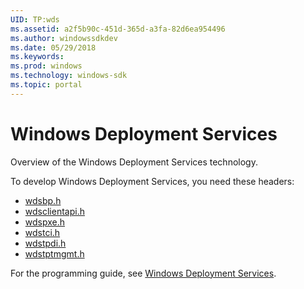 ```yaml
---
UID: TP:wds
ms.assetid: a2f5b90c-451d-365d-a3fa-82d6ea954496
ms.author: windowssdkdev
ms.date: 05/29/2018
ms.keywords: 
ms.prod: windows
ms.technology: windows-sdk
ms.topic: portal
---
```


# Windows Deployment Services



Overview of the Windows Deployment Services technology.

To develop Windows Deployment Services, you need these headers:

 * [wdsbp.h](..\wdsbp\index.md)
 * [wdsclientapi.h](..\wdsclientapi\index.md)
 * [wdspxe.h](..\wdspxe\index.md)
 * [wdstci.h](..\wdstci\index.md)
 * [wdstpdi.h](..\wdstpdi\index.md)
 * [wdstptmgmt.h](..\wdstptmgmt\index.md)

For the programming guide, see [Windows Deployment Services](/windows/desktop/wds).
